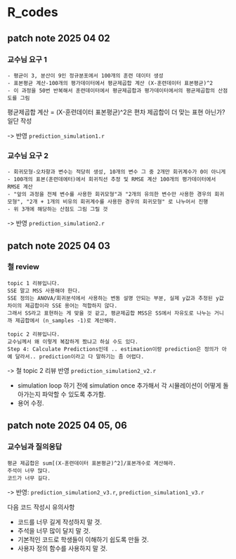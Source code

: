 # R_codes

## patch note 2025 04 02
### 교수님 요구 1
```
- 평균이 3, 분산이 9인 정규분포에서 100개의 훈련 데이터 생성   
- 표본평균 계산-100개의 평가데이터에서 평균제곱합 계산 (X-훈련데이터 표본평균)^2      
- 이 과정을 50번 반복해서 훈련데이터에서 평균제곱합과 평가데이터에서의 평균제곱합의 산점도를 그림
```

평균제곱합 계산 = (X-훈련데이터 표본평균)^2은 편차 제곱합이 더 맞는 표현 아닌가? 일단 작성

-> 반영  `prediction_simulation1.r`

### 교수님 요구 2
```
- 회귀모형-오차항과 변수는 적당히 생성, 10개의 변수 그 중 2개만 회귀계수가 0이 아니게
- 100개의 표본(훈련데에터)에서 회귀직선 추정 및 RMSE 계산 100개의 평가데이터에서 RMSE 계산
- "앞의 과정을 전체 변수를 사용한 회귀모형"과 "2개의 유의한 변수만 사용한 경우의 회귀모형", "2개 + 1개의 비유의 회귀계수를 사용한 경우의 회귀모형" 로 나누어서 진행
- 위 3개에 해당하는 산점도 그림 그릴 것
```
-> 반영  `prediction_simulation2.r`

## patch note 2025 04 03
### 철 review
```
topic 1 리뷰입니다.
SSE 말고 MSS 사용해야 한다.
SSE 정의는 ANOVA/회귀분석에서 사용하는 변동 설명 안되는 부분, 실제 y값과 추정된 y값 차이의 제곱합이라 SSE 용어는 적합하지 않다.
그래서 SS라고 표현하는 게 맞을 것 같고, 평균제곱합 MSS은 SS에서 자유도로 나누는 거니까 제곱합에서 (n_samples -1)로 계산해라.

topic 2 리뷰입니다.
교수님께서 왜 이렇게 복잡하게 짰냐고 하실 수도 있다.
Step 4: Calculate Predictions인데 .. estimation이랑 prediction은 정의가 아예 달라서.. prediction이라고 다 말하기는 좀 어렵다.
```
-> 철 topic 2 리뷰 반영 `prediction_simulation2_v2.r`
   * simulation loop 하기 전에 simulation once 추가해서 각 시뮬레이션이 어떻게 돌아가는지 파악할 수 있도록 추가함.
   * 용어 수정.


## patch note 2025 04 05, 06
### 교수님과 질의응답

```
평균 제곱합은 sum[(X-훈련데이터 표본평균)^2]/표본개수로 계산해라.   
주석이 너무 많다.
코드가 너무 길다.

```
-> 반영: `prediction_simulation2_v3.r`, `prediction_simulation1_v3.r`


다음 코드 작성시 유의사항
- 코드를 너무 길게 작성하지 말 것.
- 주석을 너무 많이 달지 말 것.
- 기본적인 코드로 학생들이 이해하기 쉽도록 만들 것.
- 사용자 정의 함수를 사용하지 말 것.
